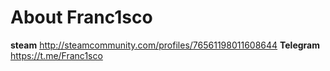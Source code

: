 
# About Franc1sco
__steam__
http://steamcommunity.com/profiles/76561198011608644
__Telegram__
https://t.me/Franc1sco
